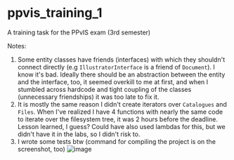# ppvis_training_1
A training task for the PPvIS exam (3rd semester)

Notes:
1. Some entity classes have friends (interfaces) with which they shouldn't connect directly (e.g `IllustratorInterface` is a friend of `Document`). 
I know it's bad. Ideally there should be an abstraction between the entity and the interface, too, it seemed overkill to me at first, and when I stumbled across
hardcode and tight coupling of the classes (unnecessary friendships) it was too late to fix it.
2. It is mostly the same reason I didn't create iterators over `Catalogues` and `Files`. When I've realized I have 4 functions with nearly the same code to iterate
over the filesystem tree, it was 2 hours before the deadline. Lesson learned, I guess? Could have also used lambdas for this, but we didn't have it in the labs, so I didn't risk to.
3. I wrote some tests btw (command for compiling the project is on the screenshot, too)
![image](https://github.com/FallenChromium/ppvis_training_1/blob/master/screenshots/tests.png?raw=true)

